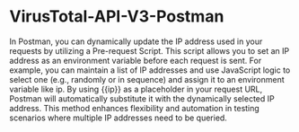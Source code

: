 # VirusTotal-API-V3-Postman

In Postman, you can dynamically update the IP address used in your requests by utilizing a Pre-request Script. This script allows you to set an IP address as an environment variable before each request is sent. For example, you can maintain a list of IP addresses and use JavaScript logic to select one (e.g., randomly or in sequence) and assign it to an environment variable like ip. By using {{ip}} as a placeholder in your request URL, Postman will automatically substitute it with the dynamically selected IP address. This method enhances flexibility and automation in testing scenarios where multiple IP addresses need to be queried.
